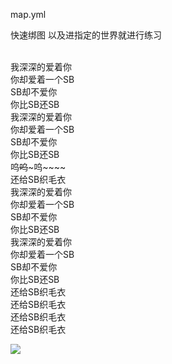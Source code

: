 map.yml

快速绑图
以及进指定的世界就进行练习

<br/>我深深的爱着你
<br/>你却爱着一个SB
<br/>SB却不爱你
<br/>你比SB还SB
<br/>我深深的爱着你
<br/>你却爱着一个SB
<br/>SB却不爱你
<br/>你比SB还SB
<br/>呜~~呜~~~呜~~~~
<br/>还给SB织毛衣
<br/>我深深的爱着你
<br/>你却爱着一个SB
<br/>SB却不爱你
<br/>你比SB还SB
<br/>我深深的爱着你
<br/>你却爱着一个SB
<br/>SB却不爱你
<br/>你比SB还SB
<br/>还给SB织毛衣
<br/>还给SB织毛衣
<br/>还给SB织毛衣
<br/>还给SB织毛衣

[<img src="http://oss-00001.swordsman.com.cn:6333/picture/long-ad.png"/>](https://awacode.top/lyxy)
